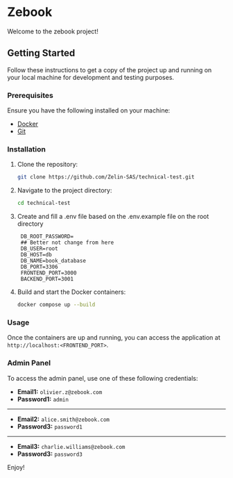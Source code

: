 # Zebook

Welcome to the zebook project!

## Getting Started

Follow these instructions to get a copy of the project up and running on your local machine for development and testing purposes.

### Prerequisites

Ensure you have the following installed on your machine:
- [Docker](https://www.docker.com/get-started)
- [Git](https://git-scm.com/)

### Installation

1. Clone the repository:
    ```sh
    git clone https://github.com/Zelin-SAS/technical-test.git
    ```
2. Navigate to the project directory:
    ```sh
    cd technical-test
    ```
3. Create and fill a .env file based on the .env.example file on the root directory
   ```
    DB_ROOT_PASSWORD=
    ## Better not change from here
    DB_USER=root
    DB_HOST=db
    DB_NAME=book_database
    DB_PORT=3306
    FRONTEND_PORT=3000
    BACKEND_PORT=3001
   ```
4. Build and start the Docker containers:
    ```sh
    docker compose up --build
    ```

### Usage

Once the containers are up and running, you can access the application at `http://localhost:<FRONTEND_PORT>`. 

### Admin Panel

To access the admin panel, use one of these following credentials:

- **Email1:** `olivier.z@zebook.com`
- **Password1:** `admin`
-------------------

- **Email2:** `alice.smith@zebook.com`
- **Password3:** `password1`

-------------------

- **Email3:** `charlie.williams@zebook.com`
- **Password3:** `password3`


Enjoy!